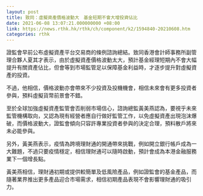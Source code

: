 ```yaml
---
layout: post
title: 致同：虛擬資產價格波動大　基金短期不會大增投資佔比
date: 2021-06-08 13:07:21.000000000 +08:00
link: https://news.rthk.hk/rthk/ch/component/k2/1594840-20210608.htm
categories: rthk
---
```


證監會早前公布虛擬資產平台交易商的條例諮詢總結。致同香港會計師事務所副管理合夥人夏其才表示，由於虛擬資產價格波動太大，預計基金經理短期內不會大幅提升有關資產佔比，但會等到市場監管足以保障基金利益時，才逐步提升對虛擬資產的投資。

不過，他相信，價格波動亦會帶來不少投資及投機機會，相信未來會有更多投資者參與，預料虛擬貨幣前景會不錯。

至於全球加強虛擬資產監管會否削弱市場信心，諮詢總監黃美燕認為，要視乎未來監管機構取向，又認為現有經營者應自行做好監管工作，以免虛擬資產出現泡沫爆破，而價格波動大，證監會傾向只容許專業投資者參與的決定合理，預料散戶將來未必能參與。

另外，黃美燕表示，疫情為跨境理財通的開通帶來挑戰，例如開立銀行帳戶成為一大難題，不過只要疫情穩定，相信理財通可以隨時啟動，預計會成為本港金融服務業下一個增長點。

黃美燕相信，理財通初期或提供較簡單及低風險產品，例如證監會的基金產品，而隨著業界推出更多產品迎合市場需求，相信初期產品表現不會影響理財通的吸引力。
